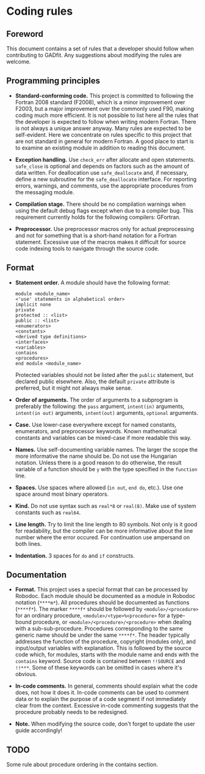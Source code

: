 Coding rules
============

Foreword
--------

This document contains a set of rules that a developer should follow when contributing to GADfit. Any suggestions about modifying the rules are welcome.


Programming principles
----------------------

* **Standard-conforming code.** This project is committed to following the Fortran 2008 standard (F2008), which is a minor improvement over F2003, but a major improvement over the commonly used F90, making coding much more efficient. It is not possible to list here all the rules that the developer is expected to follow when writing modern Fortran. There is not always a unique answer anyway. Many rules are expected to be self-evident. Here we concentrate on rules specific to this project that are not standard in general for modern Fortran. A good place to start is to examine an existing module in addition to reading this document.

* **Exception handling.** Use `check_err` after allocate and open statements. `safe_close` is optional and depends on factors such as the amount of data written. For deallocation use `safe_deallocate` and, if necessary, define a new subroutine for the `safe_deallocate` interface. For reporting errors, warnings, and comments, use the appropriate procedures from the messaging module.

* **Compilation stage.** There should be no compilation warnings when using the default debug flags except when due to a compiler bug. This requirement currently holds for the following compilers: GFortran.

* **Preprocessor.** Use preprocessor macros only for actual preprocessing and not for something that is a short-hand notation for a Fortran statement. Excessive use of the macros makes it difficult for source code indexing tools to navigate through the source code.


Format
------

* **Statement order.** A module should have the following format:

  ```
  module <module_name>
  <'use' statements in alphabetical order>
  implicit none
  private
  protected :: <list>
  public :: <list>
  <enumerators>
  <constants>
  <derived type definitions>
  <interfaces>
  <variables>
  contains
  <procedures>
  end module <module_name>
  ```
  
  Protected variables should not be listed after the `public` statement, but declared public elsewhere. Also, the default `private` attribute is preferred, but it might not always make sense.

* **Order of arguments.** The order of arguments to a subprogram is preferably the following: the `pass` argument, `intent(in)` arguments, `intent(in out)` arguments, `intent(out)` arguments, `optional` arguments.

* **Case.** Use lower-case everywhere except for named constants, enumerators, and preprocessor keywords. Known mathematical constants and variables can be mixed-case if more readable this way.

* **Names.** Use self-documenting variable names. The larger the scope the more informative the name should be. Do not use the Hungarian notation. Unless there is a good reason to do otherwise, the result variable of a function should be `y` with the type specified in the `function` line.

* **Spaces.** Use spaces where allowed (`in out`, `end do`, etc.). Use one space around most binary operators.

* **Kind.** Do not use syntax such as `real*8` or `real(8)`. Make use of system constants such as `real64`.

* **Line length.** Try to limit the line length to 80 symbols. Not only is it good for readability, but the compiler can be more informative about the line number where the error occured. For continuation use ampersand on both lines.

* **Indentation.** 3 spaces for `do` and `if` constructs.


Documentation
-------------

* **Format.** This project uses a special format that can be processed by Robodoc. Each module should be documented as a module in Robodoc notation (`****m*`). All procedures should be documented as functions (`****f*`). The marker `****f*` should be followed by `<module>/<procedure>` for an ordinary procedure, `<module>/<type>%<procedure>` for a type-bound procedure, or `<module>/<procedure>/<procedure>` when dealing with a sub-sub-procedure. Procedures corresponding to the same generic name should be under the same `****f*`. The header typically addresses the function of the procedure, copyright (modules only), and input/output variables with explanation. This is followed by the source code which, for modules, starts with the module name and ends with the `contains` keyword. Source code is contained between `!!SOURCE` and `!!***`. Some of these keywords can be omitted in cases where it's obvious.

* **In-code comments.** In general, comments should explain what the code does, not how it does it. In-code comments can be used to comment data or to explain the purpose of a code segment if not immediately clear from the context. Excessive in-code commenting suggests that the procedure probably needs to be redesigned.

* **Note.** When modifying the source code, don't forget to update the user guide accordingly!


TODO
----

Some rule about procedure ordering in the contains section.
